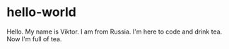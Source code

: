 # hello-world
Hello. My name is Viktor. I am from Russia. 
I'm here to code and drink tea. Now I'm full of tea.
